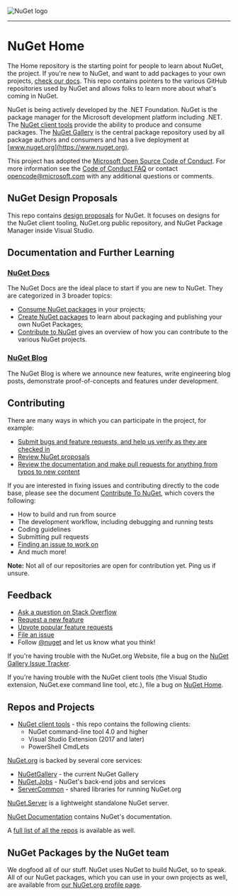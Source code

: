 ![NuGet logo](https://raw.githubusercontent.com/NuGet/Home/dev/resources/nuget.png)

-----

# NuGet Home

The Home repository is the starting point for people to learn about NuGet, the project. If you're new to NuGet, and want to add packages to your own projects, [check our docs](http://docs.nuget.org). This repo contains pointers to the various GitHub repositories used by NuGet and allows folks to learn more about what's coming in NuGet.

NuGet is being actively developed by the .NET Foundation. NuGet is the package manager for the Microsoft development platform including .NET. The [NuGet client tools](https://github.com/nuget/nuget.client) provide the ability to produce and consume packages. The [NuGet Gallery](https://github.com/NuGet/NuGetGallery) is the central package repository used by all package authors and consumers and has a live deployment at [www.nuget.org](https://www.nuget.org).

This project has adopted the [Microsoft Open Source Code of Conduct](https://opensource.microsoft.com/codeofconduct/). For more information see the [Code of Conduct FAQ](https://opensource.microsoft.com/codeofconduct/faq/) or contact [opencode@microsoft.com](mailto:opencode@microsoft.com) with any additional questions or comments.

## NuGet Design Proposals

This repo contains [design proposals](meta/README.md) for NuGet. It focuses on designs for the NuGet client tooling, NuGet.org public repository, and NuGet Package Manager inside Visual Studio.

## Documentation and Further Learning

### [NuGet Docs](http://docs.microsoft.com/en-us/nuget)

The NuGet Docs are the ideal place to start if you are new to NuGet. They are categorized in 3 broader topics:

* [Consume NuGet packages](https://docs.nuget.org/ndocs/consume-packages/overview-and-workflow) in your projects;
* [Create NuGet packages](https://docs.nuget.org/ndocs/create-packages/overview-and-workflow) to learn about packaging and publishing your own NuGet Packages;
* [Contribute to NuGet](https://github.com/NuGet/Home/wiki/Contribute-to-NuGet) gives an overview of how you can contribute to the various NuGet projects.

### [NuGet Blog](http://blog.nuget.org/)

The NuGet Blog is where we announce new features, write engineering blog posts, demonstrate proof-of-concepts and features under development.

## Contributing

There are many ways in which you can participate in the project, for example:

* [Submit bugs and feature requests, and help us verify as they are checked in](https://github.com/NuGet/Home/wiki/Submitting-Bugs-and-Suggestions)
* [Review NuGet proposals](https://github.com/NuGet/Home/pulls)
* [Review the documentation and make pull requests for anything from typos to new content](https://github.com/NuGet/docs.microsoft.com-nuget)

If you are interested in fixing issues and contributing directly to the code base, please see the document [Contribute To NuGet](https://github.com/NuGet/Home/wiki/Contribute-to-NuGet), which covers the following:

* How to build and run from source
* The development workflow, including debugging and running tests
* Coding guidelines
* Submitting pull requests
* [Finding an issue to work on](https://github.com/NuGet/Home/issues?q=is%3Aopen+is%3Aissue+label%3A%22Up+for+Grabs%22)
* And much more!

**Note:** Not all of our repositories are open for contribution yet. Ping us if unsure.

## Feedback

* [Ask a question on Stack Overflow](https://stackoverflow.com/questions/tagged/nuget)
* [Request a new feature](https://github.com/NuGet/Home/wiki/Submitting-Bugs-and-Suggestions#suggestions-and-feature-requests)
* [Upvote popular feature requests](https://github.com/NuGet/Home/issues?q=is%3Aissue+is%3Aopen+sort%3Areactions-%2B1-desc)
* [File an issue](https://github.com/NuGet/Home/wiki/Submitting-Bugs-and-Suggestions#before-submitting-an-issue)
* Follow [@nuget](https://twitter.com/nuget) and let us know what you think!

If you're having trouble with the NuGet.org Website, file a bug on the [NuGet Gallery Issue Tracker](https://github.com/nuget/NuGetGallery/issues). 

If you're having trouble with the NuGet client tools (the Visual Studio extension, NuGet.exe command line tool, etc.), file a bug on [NuGet Home](https://github.com/nuget/home/issues).

## Repos and Projects

* [NuGet client tools](https://github.com/nuget/nuget.client) - this repo contains the following clients:
  * NuGet command-line tool 4.0 and higher
  * Visual Studio Extension (2017 and later)
  * PowerShell CmdLets
 
[NuGet.org](https://www.nuget.org/) is backed by several core services:

* [NuGetGallery](https://github.com/NuGet/NuGetGallery) - the current NuGet Gallery
* [NuGet.Jobs](https://github.com/NuGet/NuGet.Jobs) - NuGet's back-end jobs and services
* [ServerCommon](https://github.com/NuGet/ServerCommon) - shared libraries for running NuGet.org

[NuGet.Server](https://github.com/NuGet/NuGet.Server) is a lightweight standalone NuGet server.

[NuGet Documentation](https://github.com/NuGet/docs.microsoft.com-nuget) contains NuGet's documentation. 

A [full list of all the repos](https://github.com/NuGet) is available as well.

## NuGet Packages by the NuGet team

We dogfood all of our stuff. NuGet uses NuGet to build NuGet, so to speak. All of our NuGet packages, which you can use in your own projects as well, are available from [our NuGet.org profile page](https://www.nuget.org/profiles/nuget).
